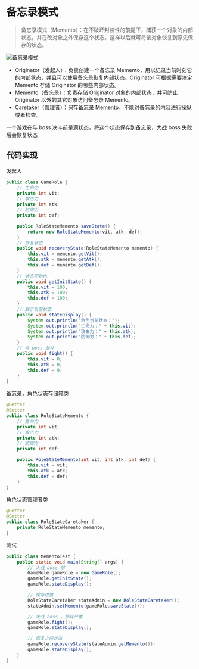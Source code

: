 # 备忘录模式

>备忘录模式（Memento）：在不破坏封装性的前提下，捕获一个对象的内部状态，并在改对象之外保存这个状态。这样以后就可将该对象恢复到原先保存的状态。

![备忘录模式](https://note.youdao.com/yws/public/resource/fb63e88819e0de2bc8a59f7f002e0843/xmlnote/38D167F886EB4EA89044BD653E04CC23/18069)

- Originator（发起人）：负责创建一个备忘录 Memento，用以记录当前时刻它的内部状态，并且可以使用备忘录恢复内部状态。Originator 可根据需要决定 Memento 存储 Originator 的哪些内部状态。
- Memento（备忘录）：负责存储 Originator 对象的内部状态，并可防止 Originator 以外的其它对象访问备忘录 Memento。
- Caretaker（管理者）：保存备忘录 Memento，不能对备忘录的内容进行操纵或者检查。


一个游戏在与 boss 决斗前是满状态，将这个状态保存到备忘录，大战 boss 失败后会恢复状态

## 代码实现

发起人

```java
public class GameRole {
    // 生命力
    private int vit;
    // 攻击力
    private int atk;
    // 防御力
    private int def;

    public RoleStateMemento saveState() {
        return new RoleStateMemento(vit, atk, def);
    }
    // 恢复状态
    public void recoveryState(RoleStateMemento memento) {
        this.vit = memento.getVit();
        this.atk = memento.getAtk();
        this.def = memento.getDef();
    }
    // 状态初始化
    public void getInitState() {
        this.vit = 100;
        this.atk = 100;
        this.def = 100;
    }
    // 展示当前状态
    public void stateDisplay() {
        System.out.println("角色当前状态：");
        System.out.println("生命力：" + this.vit);
        System.out.println("攻击力：" + this.atk);
        System.out.println("防御力：" + this.def);
    }
    // 与 boss 战斗
    public void fight() {
        this.vit = 0;
        this.atk = 0;
        this.def = 0;
    }
}
```

备忘录，角色状态存储箱类

```java
@Getter
@Setter
public class RoleStateMemento {
    // 生命力
    private int vit;
    // 攻击力
    private int atk;
    // 防御力
    private int def;

    public RoleStateMemento(int vit, int atk, int def) {
        this.vit = vit;
        this.atk = atk;
        this.def = def;
    }
}

```

角色状态管理者类

```java
@Getter
@Setter
public class RoleStateCaretaker {
    private RoleStateMemento memento;
}

```

测试

```java
public class MementoTest {
    public static void main(String[] args) {
        // 大战 boss 前
        GameRole gameRole = new GameRole();
        gameRole.getInitState();
        gameRole.stateDisplay();

        // 保存进度
        RoleStateCaretaker stateAdmin = new RoleStateCaretaker();
        stateAdmin.setMemento(gameRole.saveState());

        // 大战 boss ，损耗严重
        gameRole.fight();
        gameRole.stateDisplay();

        // 恢复之前状态
        gameRole.recoveryState(stateAdmin.getMemento());
        gameRole.stateDisplay();
    }
}
```